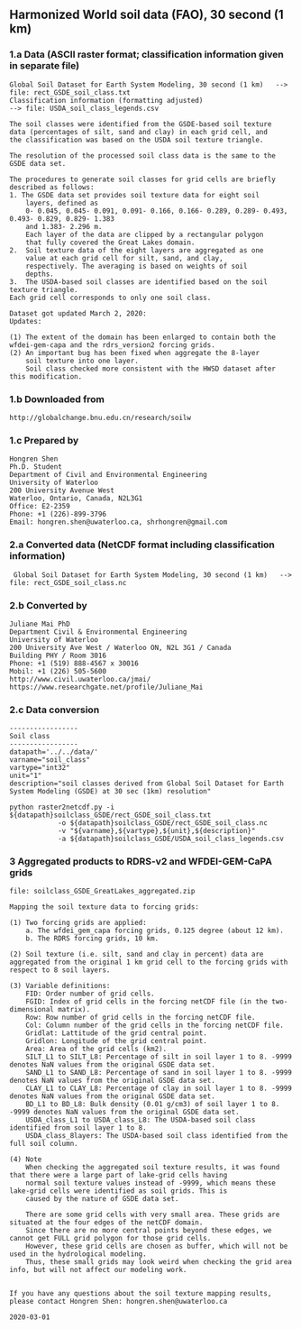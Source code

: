 ## Harmonized World soil data (FAO), 30 second (1 km) 

### 1.a Data (ASCII raster format; classification information given in separate file)

    Global Soil Dataset for Earth System Modeling, 30 second (1 km)   --> file: rect_GSDE_soil_class.txt
    Classification information (formatting adjusted)
    --> file: USDA_soil_class_legends.csv

	The soil classes were identified from the GSDE-based soil texture
	data (percentages of silt, sand and clay) in each grid cell, and
	the classification was based on the USDA soil texture triangle. 

	The resolution of the processed soil class data is the same to the GSDE data set.

	The procedures to generate soil classes for grid cells are briefly
    described as follows:
	1. The GSDE data set provides soil texture data for eight soil
		layers, defined as
		0- 0.045, 0.045- 0.091, 0.091- 0.166, 0.166- 0.289, 0.289- 0.493, 0.493- 0.829, 0.829- 1.383
		and 1.383- 2.296 m. 
		Each layer of the data are clipped by a rectangular polygon
		that fully covered the Great Lakes domain.
	2.  Soil texture data of the eight layers are aggregated as one
        value at each grid cell for silt, sand, and clay,
        respectively. The averaging is based on weights of soil
        depths.
	3.  The USDA-based soil classes are identified based on the soil texture triangle. 
	Each grid cell corresponds to only one soil class.

	Dataset got updated March 2, 2020:
	Updates:

	(1) The extent of the domain has been enlarged to contain both the wfdei-gem-capa and the rdrs_version2 forcing grids.
	(2) An important bug has been fixed when aggregate the 8-layer
	    soil texture into one layer.
	    Soil class checked more consistent with the HWSD dataset after this modification.


### 1.b Downloaded from

    http://globalchange.bnu.edu.cn/research/soilw

### 1.c Prepared by

    Hongren Shen 
    Ph.D. Student
    Department of Civil and Environmental Engineering 
    University of Waterloo 
    200 University Avenue West 
    Waterloo, Ontario, Canada, N2L3G1 
    Office: E2-2359
    Phone: +1 (226)-899-3796 
    Email: hongren.shen@uwaterloo.ca, shrhongren@gmail.com

### 2.a Converted data (NetCDF format including classification information)

     Global Soil Dataset for Earth System Modeling, 30 second (1 km)   --> file: rect_GSDE_soil_class.nc

### 2.b Converted by

    Juliane Mai PhD
    Department Civil & Environmental Engineering
    University of Waterloo
    200 University Ave West / Waterloo ON, N2L 3G1 / Canada
    Building PHY / Room 3016
    Phone: +1 (519) 888-4567 x 30016
    Mobil: +1 (226) 505-5600
    http://www.civil.uwaterloo.ca/jmai/
    https://www.researchgate.net/profile/Juliane_Mai

### 2.c Data conversion

    -----------------
    Soil class
    -----------------
	datapath='../../data/'
    varname="soil_class"
    vartype="int32"
    unit="1"
    description="soil classes derived from Global Soil Dataset for Earth System Modeling (GSDE) at 30 sec (1km) resolution"

    python raster2netcdf.py -i ${datapath}soilclass_GSDE/rect_GSDE_soil_class.txt
			    -o ${datapath}soilclass_GSDE/rect_GSDE_soil_class.nc
			    -v "${varname},${vartype},${unit},${description}"
			    -a ${datapath}soilclass_GSDE/USDA_soil_class_legends.csv

### 3 Aggregated products to RDRS-v2 and WFDEI-GEM-CaPA grids

    file: soilclass_GSDE_GreatLakes_aggregated.zip
	
    Mapping the soil texture data to forcing grids:

	(1) Two forcing grids are applied: 
		a. The wfdei_gem_capa forcing grids, 0.125 degree (about 12 km).
		b. The RDRS forcing grids, 10 km.
		
	(2) Soil texture (i.e. silt, sand and clay in percent) data are aggregated from the original 1 km grid cell to the forcing grids with respect to 8 soil layers. 

	(3) Variable definitions:
		FID: Order number of grid cells.
		FGID: Index of grid cells in the forcing netCDF file (in the two-dimensional matrix).
		Row: Row number of grid cells in the forcing netCDF file.
		Col: Column number of the grid cells in the forcing netCDF file.
		Gridlat: Lattitude of the grid central point.
		Gridlon: Longitude of the grid central point.
		Area: Area of the grid cells (km2).
		SILT_L1 to SILT_L8: Percentage of silt in soil layer 1 to 8. -9999 denotes NaN values from the original GSDE data set.
		SAND_L1 to SAND_L8: Percentage of sand in soil layer 1 to 8. -9999 denotes NaN values from the original GSDE data set.
		CLAY_L1 to CLAY_L8: Percentage of clay in soil layer 1 to 8. -9999 denotes NaN values from the original GSDE data set.
		BD_L1 to BD_L8: Bulk density (0.01 g/cm3) of soil layer 1 to 8. -9999 denotes NaN values from the original GSDE data set.
		USDA_class_L1 to USDA_class_L8: The USDA-based soil class identified from soil layer 1 to 8.
		USDA_class_8layers: The USDA-based soil class identified from the full soil column.
			
	(4) Note
		When checking the aggregated soil texture results, it was found that there were a large part of lake-grid cells having 
		normal soil texture values instead of -9999, which means these lake-grid cells were identified as soil grids. This is 
		caused by the nature of GSDE data set.

		There are some grid cells with very small area. These grids are situated at the four edges of the netCDF domain.
		Since there are no more central points beyond these edges, we cannot get FULL grid polygon for those grid cells. 
		However, these grid cells are chosen as buffer, which will not be used in the hydrological modeling. 
		Thus, these small grids may look weird when checking the grid area info, but will not affect our modeling work.
		
		
	If you have any questions about the soil texture mapping results, please contact Hongren Shen: hongren.shen@uwaterloo.ca
		
	2020-03-01

	
